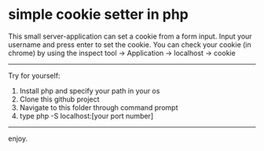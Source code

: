 # simple cookie setter in php

This small server-application can set a cookie from a form input. 
Input your username and press enter to set the cookie. You can check your cookie (in chrome) by using the inspect tool -> Application -> localhost -> cookie

-------------------------------------------------------------------------------

Try for yourself: 
1. Install php and specify your path in your os 
2. Clone this github project
3. Navigate to this folder through command prompt
4. type php -S localhost:[your port number]

-------------------------------------------------------------------------------

enjoy. 